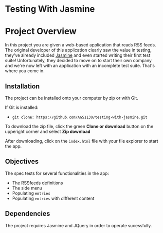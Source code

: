 # Testing With Jasmine

# Project Overview

In this project you are given a web-based application that reads RSS feeds. The original developer of this application clearly saw the value in testing, they've already included [Jasmine](http://jasmine.github.io/) and even started writing their first test suite! Unfortunately, they decided to move on to start their own company and we're now left with an application with an incomplete test suite. That's where you come in.

## Installation

The project can be installed onto your computer by zip or with Git.

If Git is installed:
 * `git clone: https://github.com/AGS1130/testing-with-jasmine.git`

To download the zip file, click the green **Clone or download** button on the upperight corner and select **Zip download**

After downloading, click on the `index.html` file with your file explorer to start the app.

## Objectives
The spec tests for several functionalities in the app:
* The RSSfeeds definitions
* The side menu
* Populating `entries`
* Populating `entries` with different content

## Dependencies

The project requires Jasmine and JQuery in order to operate sucessfully.
